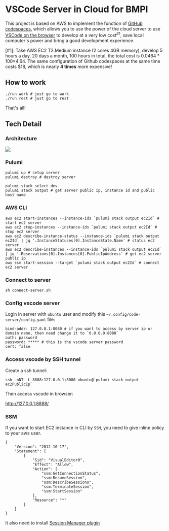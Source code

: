 # VSCode Server in Cloud for BMPI

This project is based on AWS to implement the function of [GitHub codespaces](https://github.com/features/codespaces), which allows you to use the power of the cloud server to use [VSCode on the browser](https://github.com/cdr/code-server) to develop at a very low cost<sup>#1</sup>, save local computer's power and bring a good development experience.

[#1]: Take AWS EC2 T2.Medium instance (2 cores 4GB memory), develop 5 hours a day, 20 days a month, 100 hours in total, the total cost is $0.0464*100=$4.64. The same configuration of Github codespaces at the same time costs $18, which is nearly **4 times** more expensive!

## How to work

```
./run work # just go to work
./run rest # just go to rest
```

That's all!

## Tech Detail

### Architecture

![](https://img.bmpi.dev/dafdc38a-8e97-7daa-d860-4ad78c4d182b.png)

### Pulumi

```
pulumi up # setup server
pulumi destroy # destroy server
```

```
pulumi stack select dev
pulumi stack output # get server public ip, instance id and public host name
```

### AWS CLI

```
aws ec2 start-instances --instance-ids `pulumi stack output ec2Id` # start ec2 server
aws ec2 stop-instances --instance-ids `pulumi stack output ec2Id` # stop ec2 server
aws ec2 describe-instance-status --instance-ids `pulumi stack output ec2Id` | jq '.InstanceStatuses[0].InstanceState.Name' # status ec2 server
aws ec2 describe-instances --instance-ids `pulumi stack output ec2Id` | jq '.Reservations[0].Instances[0].PublicIpAddress' # get ec2 server public ip
aws ssm start-session --target `pulumi stack output ec2Id` # connect ec2 server
```

### Connect to server

```
sh connect-server.sh
```

### Config vscode server

Login in server with `ubuntu` user and modify this `~/.config/code-server/config.yaml` file:

```
bind-addr: 127.0.0.1:8080 # if you want to access by server ip or domain name, then need change it to `0.0.0.0:8080`
auth: password
password: ***** # this is the vscode server password
cert: false
```

### Access vscode by SSH tunnel

Create a ssh tunnel:

```
ssh -nNT -L 8888:127.0.0.1:8080 ubuntu@`pulumi stack output ec2PublicIp`
```

Then access vscode in browser:

http://127.0.0.1:8888/

### SSM

If you want to start EC2 instance in CLI by `SSM`, you need to give inline policy to your aws user.

```
{
    "Version": "2012-10-17",
    "Statement": [
        {
            "Sid": "VisualEditor0",
            "Effect": "Allow",
            "Action": [
                "ssm:GetConnectionStatus",
                "ssm:ResumeSession",
                "ssm:DescribeSessions",
                "ssm:TerminateSession",
                "ssm:StartSession"
            ],
            "Resource": "*"
        }
    ]
}
```

It also need to install [Session Manager plugin](https://docs.aws.amazon.com/systems-manager/latest/userguide/session-manager-working-with-install-plugin.html#install-plugin-macos)
